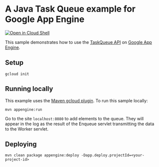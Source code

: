 # A Java Task Queue example for Google App Engine

<a href="https://console.cloud.google.com/cloudshell/open?git_repo=https://github.com/GoogleCloudPlatform/java-docs-samples&page=editor&open_in_editor=appengine-java8/taskqueues-push/README.md">
<img alt="Open in Cloud Shell" src ="http://gstatic.com/cloudssh/images/open-btn.png"></a>

This sample demonstrates how to use the [TaskQueue API][taskqueue-api] on [Google App
Engine][ae-docs].

[taskqueue-api]: https://cloud.google.com/appengine/docs/java/javadoc/com/google/appengine/api/taskqueue/package-summary
[ae-docs]: https://cloud.google.com/appengine/docs/java/

## Setup

    gcloud init

## Running locally
This example uses the
[Maven gcloud plugin](https://cloud.google.com/appengine/docs/java/tools/using-maven).
To run this sample locally:

    mvn appengine:run

Go to the site `localhost:8080` to add elements to the queue.  They will appear in the log as the result of the Enqueue servlet transmitting the data to the Worker servlet.

## Deploying

    mvn clean package appengine:deploy -Dapp.deploy.projectId=<your-project-id>
